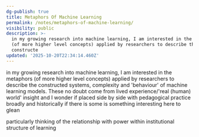 ```yaml
---
dg-publish: true
title: Metaphors Of Machine Learning
permalink: /notes/metaphors-of-machine-learning/
visibility: public
description: >-
  in my growing research into machine learning, I am interested in the metaphors
  (of more higher level concepts) applied by researchers to describe the
  constructe
updated: '2025-10-20T22:34:14.460Z'
---
```

in my growing research into machine learning, I am interested in the metaphors (of more higher level concepts) applied by researchers to describe the constructed systems, complexity and 'behaviour' of machine learning models. These no doubt come from lived experience/'real (human) world' insight and I wonder if placed side by side with pedagogical practice broadly and historically if there is some is something interesting here to glean

particularly thinking of the relationship with power within institutional structure of learning 
